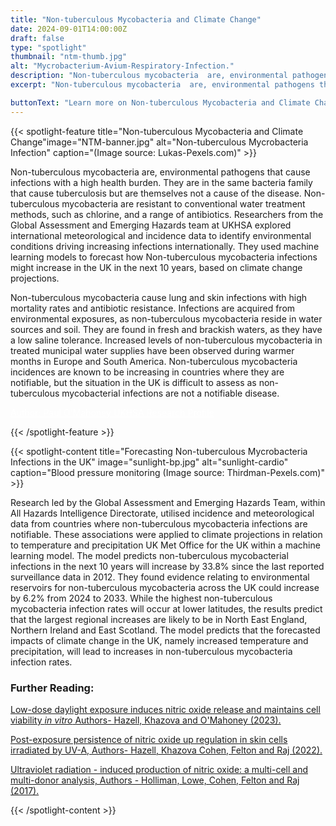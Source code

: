 ```yaml
---
title: "Non-tuberculous Mycobacteria and Climate Change"
date: 2024-09-01T14:00:00Z
draft: false
type: "spotlight"
thumbnail: "ntm-thumb.jpg"
alt: "Mycrobacterium-Avium-Respiratory-Infection."
description: "Non-tuberculous mycobacteria  are, environmental pathogens that cause infections with a high health burden. They are in the same bacteria family that cause tuberculosis but are themselves not a cause of tuberculosis.  Non-tuberculous are resistant to conventional water treatment methods, such as chlorine, and a range of antibiotics. Researchers from the Global Assessment and Emerging Hazards team at UKHSA explored international meteorological and incidence data to identify environmental conditions driving increasing infections internationally. They used machine learning models to forecast how Non-tuberculous mycobacteria infections might increase in the UK in the next 10 years, based on climate change projections."
excerpt: "Non-tuberculous mycobacteria  are, environmental pathogens that cause infections with a high health burden. They are in the same bacteria family that cause tuberculosis but are themselves not a cause of tuberculosis.  Non-tuberculous are resistant to conventional water treatment methods, such as chlorine, and a range of antibiotics. Researchers from the Global Assessment and Emerging Hazards team at UKHSA explored international meteorological and incidence data to identify environmental conditions driving increasing infections internationally. They used machine learning models to forecast how Non-tuberculous mycobacteria infections might increase in the UK in the next 10 years, based on climate change projections."

buttonText: "Learn more on Non-tuberculous Mycobacteria and Climate Change"
---
```


{{< spotlight-feature title="Non-tuberculous Mycobacteria and Climate Change"image="NTM-banner.jpg" alt="Non-tuberculous Mycrobacteria Infection" caption="(Image source: Lukas-Pexels.com)" >}}

<p>Non-tuberculous mycobacteria are, environmental pathogens that cause infections with a high health burden. They are in the same bacteria family that cause tuberculosis but are themselves not a cause of the disease. Non-tuberculous mycobacteria are resistant to conventional water treatment methods, such as chlorine, and a range of antibiotics. Researchers from the Global Assessment and Emerging Hazards team at UKHSA explored international meteorological and incidence data to identify environmental conditions driving increasing infections internationally. They used machine learning models to forecast how Non-tuberculous mycobacteria infections might increase in the UK in the next 10 years, based on climate change projections.</p> 

<p>Non-tuberculous mycobacteria cause lung and skin infections with high mortality rates and antibiotic resistance. Infections are acquired from environmental exposures, as non-tuberculous mycobacteria reside in water sources and soil. They are found in fresh and brackish waters, as they have a low saline tolerance. Increased levels of non-tuberculous mycobacteria in treated municipal water supplies have been observed during warmer months in Europe and South America. Non-tuberculous mycobacteria incidences are known to be increasing in countries where they are notifiable, but the situation in the UK is difficult to assess as non-tuberculous mycobacterial infections are not a notifiable disease. </p>



<p><a style="color:white;" href="https://researchportal.ukhsa.gov.uk/en/persons/paul-omahoney"> Author: Paul O&#39;Mahoney UKHSA Research Profile </a></p>
{{< /spotlight-feature >}}

{{< spotlight-content title="Forecasting Non-tuberculous Mycrobacteria Infections in the UK" image="sunlight-bp.jpg" alt="sunlight-cardio" caption="Blood pressure monitoring (Image source: Thirdman-Pexels.com)" >}}

<p>Research led by the Global Assessment and Emerging Hazards Team, within All Hazards Intelligence Directorate, utilised incidence and meteorological data from countries where non-tuberculous mycobacteria infections are notifiable. These associations were applied to climate projections in relation to temperature and precipitation UK Met Office for the UK within a machine learning model. The model predicts non-tuberculous mycobacterial infections in the next 10 years will increase by 33.8% since the last reported surveillance data in 2012. They found evidence relating to environmental reservoirs for non-tuberculous mycobacteria across the UK could increase by 6.2% from 2024 to 2033. While the highest non-tuberculous mycobacteria infection rates will occur at lower latitudes, the results predict that the largest regional increases are likely to be in North East England, Northern Ireland and East Scotland. The model predicts that the forecasted impacts of climate change in the UK, namely increased temperature and precipitation, will lead to increases in non-tuberculous mycobacteria infection rates.</p>


<h3 class="red d-none d-lg-block">Further Reading:</h3>
<p><a href="https://researchportal.ukhsa.gov.uk/en/publications/low-dose-daylight-exposure-induces-nitric-oxide-release-and-maint" target="_blank">Low-dose daylight exposure induces nitric oxide release and maintains cell viability <i>in vitro</i> Authors- Hazell, Khazova and O'Mahoney (2023).</a></p>
<p><a href="https://www.nature.com/articles/s41598-022-13399-4" target="_blank">Post-exposure persistence of nitric oxide up regulation in skin cells irradiated by UV-A, Authors- Hazell, Khazova Cohen, Felton and Raj (2022).</a><p>
<p><a href="https://www.nature.com/articles/s41598-017-11567-5" target="_blank" >Ultraviolet radiation - induced production of nitric oxide: a multi-cell and multi-donor analysis, Authors - Holliman, Lowe, Cohen, Felton and Raj (2017).</a><p>
<p><a href=">https://crth.hpru.nihr.ac.uk/" target="_blank"></a></p>
{{< /spotlight-content >}}
